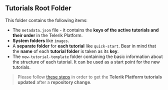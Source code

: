 ## Tutorials Root Folder ##

This folder contains the following items:

- The `metadata.json` file - it contains the **keys of the active tutorials and their order** in the Telerik Platform.
- **System folders** like `images`.
- A **separate folder** for **each tutorial** like `quick-start`. Bear in mind that the **name** of each **tutorial folder** is taken as its **key**.
- The `new-tutorial-template` folder containing the basic information about the structure of each tutorial. It can be used as a start point for the new tutorials.

> Please follow [these steps](http://tap.telerik.com/process/tutorials, "Update Telerik Platform tutorials based on the repository") in order to get the **Telerik Platform tutorials updated** after a **repository change**.
